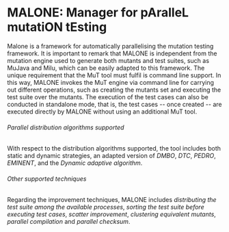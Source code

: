 # MALONE: Manager for pAralleL mutatiON tEsting

Malone is a framework for automatically parallelising the mutation testing framework. It is important to remark that MALONE is independent from the mutation engine used to generate both mutants and test suites, such as MuJava and Milu, which can be easily adapted to this framework. The unique requirement that the  MuT tool must fulfil is command line support. In this way, MALONE invokes the MuT engine via command line for carrying out different operations, such as creating the mutants set and executing the test suite over the mutants. The execution of the test cases can also be conducted in standalone mode, that is, the test cases -- once created -- are executed directly by MALONE without using an additional MuT tool.

###### Parallel distribution algorithms supported
With respect to the distribution algorithms supported, the tool includes both static and dynamic strategies, an adapted version of *DMBO*, *DTC*, *PEDRO*, *EMINENT*, and the *Dynamic adaptive algorithm*.

###### Other supported techniques
Regarding the improvement techniques, MALONE includes *distributing the test suite among the available processes*, *sorting the test suite before executing test cases*, *scatter improvement*, *clustering equivalent mutants*, *parallel compilation* and *parallel checksum*.


